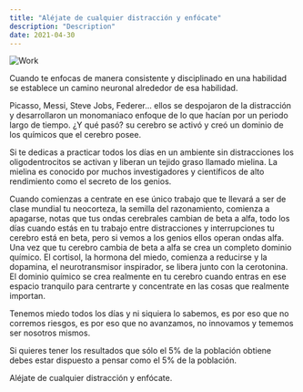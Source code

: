 ```yaml
---
title: "Aléjate de cualquier distracción y enfócate"
description: "Description"
date: 2021-04-30
---
```


![Work](https://images.unsplash.com/photo-1483389127117-b6a2102724ae?ixlib=rb-1.2.1&ixid=MnwxMjA3fDB8MHxwaG90by1wYWdlfHx8fGVufDB8fHx8&auto=format&fit=crop&w=2767&q=80)

Cuando te enfocas de manera consistente y disciplinado en una habilidad se establece un camino neuronal alrededor de esa habilidad. 

Picasso, Messi, Steve Jobs, Federer... ellos se despojaron de la distracción y desarrollaron un monomaniaco enfoque de lo que hacían por un periodo largo de tiempo. ¿Y qué pasó? su cerebro se activó y creó un dominio de los químicos que el cerebro posee.

Si te dedicas a practicar todos los días en un ambiente sin distracciones los oligodentrocitos se activan y liberan un tejido graso llamado mielina. La mielina es conocido por muchos investigadores y científicos de alto rendimiento como el secreto de los genios.

Cuando comienzas a centrate en ese único trabajo que te llevará a ser de clase mundial tu neocorteza, la semilla del razonamiento, comienza a apagarse, notas que tus ondas cerebrales cambian de beta a alfa, todo los días cuando estás en tu trabajo entre distracciones y interrupciones tu cerebro está en beta, pero si vemos a los genios ellos operan ondas alfa. Una vez que tu cerebro cambia de beta a alfa se crea un completo dominio químico. El cortisol, la hormona del miedo, comienza a reducirse y la dopamina, el neurotransmisor inspirador, se libera junto con la cerotonina. El dominio químico se crea realmente en tu cerebro cuando entras en ese espacio tranquilo para centrarte y concentrate en las cosas que realmente importan.

Tenemos miedo todos los días y ni siquiera lo sabemos, es por eso que no corremos riesgos, es por eso que no avanzamos, no innovamos y tememos ser nosotros mismos.

Si quieres tener los resultados que sólo el 5% de la población obtiene debes estar dispuesto a pensar como el 5% de la población.

Aléjate de cualquier distracción y enfócate.